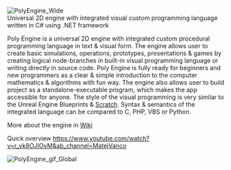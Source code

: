 ![PolyEngine_Wide](https://user-images.githubusercontent.com/22862602/67622753-950e6780-f81d-11e9-95f9-f547ce37bd7c.png)\
Universal 2D engine with integrated visual custom programming language written in C# using .NET framework

Poly Engine is a universal 2D engine with integrated custom procedural programming language in text & visual form. The engine allows user to create basic simulations, operations, prototypes, presentations & games by creating logical node-branches in built-in visual programming language or writing directly in source code. Poly Engine is fully ready for beginners and new programmers as a clear & simple introduction to the computer mathematics & algorithms with fun way. The engine also allows user to build project as a standalone-executable program, which makes the app accessible for anyone. The style of the visual programming is very similar to the Unreal Engine Blueprints & [Scratch](https://scratch.mit.edu/). Syntax & semantics of the integrated language can be compared to C, PHP, VBS or Python.

More about the engine in [Wiki](https://github.com/Propagant/Poly-Engine/wiki)

Quick overview https://www.youtube.com/watch?v=r_yk8OJIOvM&ab_channel=MatejVanco

![PolyEngine_gif_Global](https://user-images.githubusercontent.com/22862602/96370947-e23ac600-115f-11eb-9e71-f4c12c5a8594.gif)
